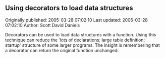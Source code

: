 ## Using decorators to load data structures

Originally published: 2005-03-28 07:02:10
Last updated: 2005-03-28 07:02:10
Author: Scott David Daniels

Decorators can be used to load data structures with a function.  Using this technique can reduce the 'lots of declarations; large table definition; startup' structure of some larger programs.  The insight is remembering that a decorator can return the original function unchanged.